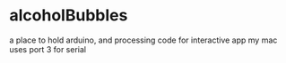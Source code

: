 # alcoholBubbles
a place to hold arduino, and processing code for interactive app
my mac uses port 3 for serial

